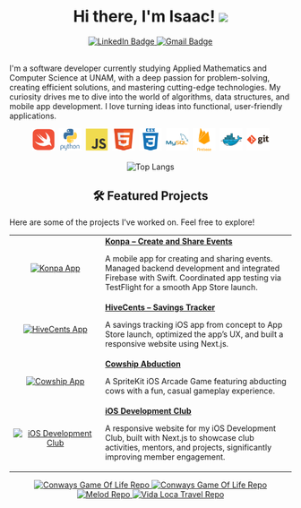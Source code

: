 <h1 align="center">
  Hi there, I'm Isaac! 
  <img src="https://media.giphy.com/media/hvRJCLFzcasrR4ia7z/giphy.gif" width="30"/>
</h1>


<div id="badges" align="center">
  <a href="https://linkedin.com/in/gisaacln">
    <img src="https://img.shields.io/badge/LinkedIn-blue?style=for-the-badge&logo=linkedin&logoColor=white" alt="LinkedIn Badge"/>
  </a>
  <a href="mailto:isaac.developertech@gmail.com">
    <img src="https://img.shields.io/badge/Gmail-D14836?style=for-the-badge&logo=gmail&logoColor=white" alt="Gmail Badge"/>
  </a>
</div>
<div align="center">
  <a>
     <img src="https://komarev.com/ghpvc/?username=GIsaacLN&style=flat-square&color=blue" alt=""/>
  </a>
</div>
<p>
  I'm a software developer currently studying Applied Mathematics and Computer Science at UNAM, with a deep passion for problem-solving, creating efficient solutions, and mastering cutting-edge technologies. My curiosity drives me to dive into the world of algorithms, data structures, and mobile app development. I love turning ideas into functional, user-friendly applications.
</p>

<div align="center">
   <img src="https://github.com/devicons/devicon/blob/master/icons/swift/swift-original.svg" title="Swift" alt="Swift" width="40" height="40"/>&nbsp;
   <img src="https://github.com/devicons/devicon/blob/master/icons/python/python-original-wordmark.svg" title="Python" alt="Python" width="40" height="40"/>&nbsp;
   <img src="https://github.com/devicons/devicon/blob/master/icons/javascript/javascript-original.svg" title="JavaScript" alt="JavaScript" width="40" height="40"/>&nbsp;
   <img src="https://github.com/devicons/devicon/blob/master/icons/html5/html5-original.svg" title="HTML5" alt="HTML5" width="40" height="40"/>&nbsp;
   <img src="https://github.com/devicons/devicon/blob/master/icons/css3/css3-plain-wordmark.svg" title="CSS3" alt="CSS3" width="40" height="40"/>&nbsp;
   <img src="https://github.com/devicons/devicon/blob/master/icons/mysql/mysql-original-wordmark.svg" title="MySQL" alt="MySQL" width="40" height="40"/>&nbsp;
   <img src="https://github.com/devicons/devicon/blob/master/icons/firebase/firebase-plain-wordmark.svg" title="Firebase" alt="Firebase" width="40" height="40"/>&nbsp;
   <img src="https://github.com/devicons/devicon/blob/master/icons/docker/docker-original.svg" title="Docker" alt="Docker" width="40" height="40"/>&nbsp;
   <img src="https://github.com/devicons/devicon/blob/master/icons/git/git-original-wordmark.svg" title="Git" alt="Git" width="40" height="40"/>
</div>
<br>
<div align="center">
  <img src="https://github-readme-stats-five-dun-79.vercel.app/api/top-langs/?username=GIsaacLN&layout=compact&theme=github_dark" alt="Top Langs" />
</div>

<h2 align="center">
  🛠️ Featured Projects 
</h2>

Here are some of the projects I've worked on. Feel free to explore!

<table align="center">
  <tr>
    <td align="center" width="150">
      <a href="https://konpa.app">
        <img src="https://gisaacln.github.io/img/projects/konpa-icon.png" alt="Konpa App" width="100" height="100" />
      </a>
    </td>
    <td align="left">
      <a href="https://konpa.app"><strong>Konpa – Create and Share Events</strong></a>
      <p>A mobile app for creating and sharing events. Managed backend development and integrated Firebase with Swift. Coordinated app testing via TestFlight for a smooth App Store launch.</p>
    </td>
  </tr>
  <tr>
    <td align="center" width="150">
      <a href="https://hivecents.com">
        <img src="https://gisaacln.github.io/img/projects/hivecents-icon.png" alt="HiveCents App" width="100" height="100" />
      </a>
    </td>
    <td align="left">
      <a href="https://hivecents.com"><strong>HiveCents – Savings Tracker</strong></a>
      <p>A savings tracking iOS app from concept to App Store launch, optimized the app’s UX, and built a responsive website using Next.js.</p>
    </td>
  </tr>
  <tr>
    <td align="center" width="150">
      <a href="https://cowship.netlify.app">
        <img src="https://gisaacln.github.io/img/projects/cowship-icon.png" alt="Cowship App" width="100" height="100" />
      </a>
    </td>
    <td align="left">
      <a href="https://cowship.netlify.app"><strong>Cowship Abduction</strong></a>
      <p>A SpriteKit iOS Arcade Game featuring abducting cows with a fun, casual gameplay experience.</p>
    </td>
  </tr>
    <tr>
    <td align="center" width="150">
      <a href="https://iosclub.netlify.app">
        <img src="https://iosclub.netlify.app/ioslab.png" alt="iOS Development Club" width="100" height="100" />
      </a>
    </td>
    <td align="left">
      <a href="https://iosclub.netlify.app"><strong>iOS Development Club</strong></a>
      <p>A responsive website for my iOS Development Club, built with Next.js to showcase club activities, mentors, and projects, significantly improving member engagement.</p>
    </td>
  </tr>
</table>

<div align="center">
  <a href="https://github.com/GIsaacLN/Conways-Game-Of-Life">
    <img src="https://github-readme-stats.vercel.app/api/pin/?username=GIsaacLN&repo=Conways-Game-Of-Life&theme=github_dark" alt="Conways Game Of Life Repo" />
  </a>
  <a href="https://github.com/GIsaacLN/MoviesStoriChallenge">
    <img src="https://github-readme-stats.vercel.app/api/pin/?username=GIsaacLN&repo=MoviesStoriChallenge&theme=github_dark" alt="Conways Game Of Life Repo" />
  </a>
  <a href="https://github.com/GIsaacLN/Melod">
    <img src="https://github-readme-stats.vercel.app/api/pin/?username=GIsaacLN&repo=Melod&theme=github_dark" alt="Melod Repo" />
  </a>
  <a href="https://gisaacln.github.io/VidaLocaTravel">
    <img src="https://github-readme-stats.vercel.app/api/pin/?username=GIsaacLN&repo=VidaLocaTravel&theme=github_dark" alt="Vida Loca Travel Repo" />
  </a>
</div>

